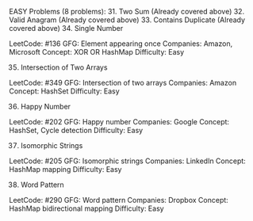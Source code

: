 EASY Problems (8 problems):
31. Two Sum (Already covered above)
32. Valid Anagram (Already covered above)
33. Contains Duplicate (Already covered above)
34. Single Number

LeetCode: #136
GFG: Element appearing once
Companies: Amazon, Microsoft
Concept: XOR OR HashMap
Difficulty: Easy

35. Intersection of Two Arrays

LeetCode: #349
GFG: Intersection of two arrays
Companies: Amazon
Concept: HashSet
Difficulty: Easy

36. Happy Number

LeetCode: #202
GFG: Happy number
Companies: Google
Concept: HashSet, Cycle detection
Difficulty: Easy

37. Isomorphic Strings

LeetCode: #205
GFG: Isomorphic strings
Companies: LinkedIn
Concept: HashMap mapping
Difficulty: Easy

38. Word Pattern

LeetCode: #290
GFG: Word pattern
Companies: Dropbox
Concept: HashMap bidirectional mapping
Difficulty: Easy

